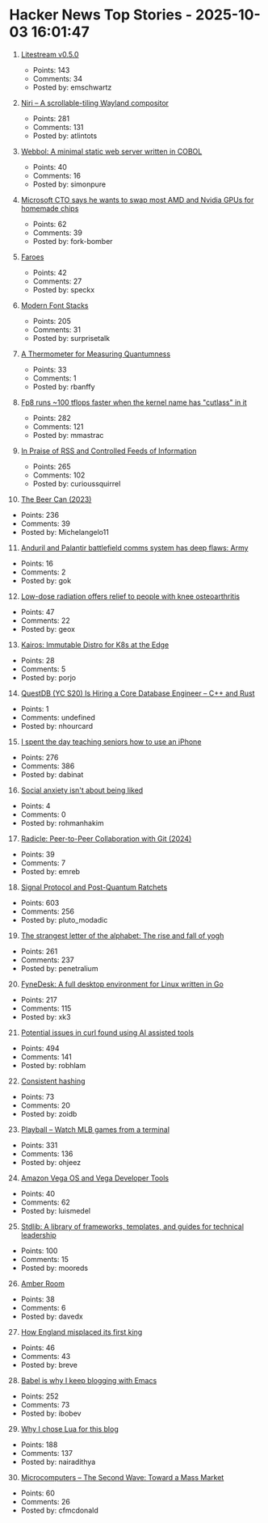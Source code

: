 # Hacker News Top Stories - 2025-10-03 16:01:47

1. [Litestream v0.5.0](https://fly.io/blog/litestream-v050-is-here/)
   - Points: 143
   - Comments: 34
   - Posted by: emschwartz

2. [Niri – A scrollable-tiling Wayland compositor](https://github.com/YaLTeR/niri)
   - Points: 281
   - Comments: 131
   - Posted by: atlintots

3. [Webbol: A minimal static web server written in COBOL](https://github.com/jmsdnns/webbol)
   - Points: 40
   - Comments: 16
   - Posted by: simonpure

4. [Microsoft CTO says he wants to swap most AMD and Nvidia GPUs for homemade chips](https://www.theregister.com/2025/10/02/microsoft_maia_dc/)
   - Points: 62
   - Comments: 39
   - Posted by: fork-bomber

5. [Faroes](https://photoblog.nk412.com/Faroe2025/Faroes/n-cPCNFr)
   - Points: 42
   - Comments: 27
   - Posted by: speckx

6. [Modern Font Stacks](https://modernfontstacks.com/)
   - Points: 205
   - Comments: 31
   - Posted by: surprisetalk

7. [A Thermometer for Measuring Quantumness](https://www.quantamagazine.org/a-thermometer-for-measuring-quantumness-20251001/)
   - Points: 33
   - Comments: 1
   - Posted by: rbanffy

8. [Fp8 runs ~100 tflops faster when the kernel name has "cutlass" in it](https://github.com/triton-lang/triton/pull/7298)
   - Points: 282
   - Comments: 121
   - Posted by: mmastrac

9. [In Praise of RSS and Controlled Feeds of Information](https://blog.burkert.me/posts/in_praise_of_syndication/)
   - Points: 265
   - Comments: 102
   - Posted by: curioussquirrel

10. [The Beer Can (2023)](https://brr.fyi/posts/beer-can)
   - Points: 236
   - Comments: 39
   - Posted by: Michelangelo11

11. [Anduril and Palantir battlefield comms system has deep flaws: Army](https://www.cnbc.com/2025/10/03/anduril-palantir-ngc2-deep-flaws-army.html)
   - Points: 16
   - Comments: 2
   - Posted by: gok

12. [Low-dose radiation offers relief to people with knee osteoarthritis](https://www.astro.org/news-and-publications/news-and-media-center/news-releases/2025/low-dose-radiation-therapy-offers-substantial-relief-to-people-with-painful-knee-osteoarthritis)
   - Points: 47
   - Comments: 22
   - Posted by: geox

13. [Kairos: Immutable Distro for K8s at the Edge](https://kairos.io/)
   - Points: 28
   - Comments: 5
   - Posted by: porjo

14. [QuestDB (YC S20) Is Hiring a Core Database Engineer – C++ and Rust](https://questdb.com/careers/core-database-engineer/)
   - Points: 1
   - Comments: undefined
   - Posted by: nhourcard

15. [I spent the day teaching seniors how to use an iPhone](https://forums.macrumors.com/threads/i-spent-the-day-trying-to-teach-seniors-how-to-use-an-iphone-and-it-was-a-nightmare.2468117/)
   - Points: 276
   - Comments: 386
   - Posted by: dabinat

16. [Social anxiety isn't about being liked](https://chrislakin.blog/p/social-anxiety)
   - Points: 4
   - Comments: 0
   - Posted by: rohmanhakim

17. [Radicle: Peer-to-Peer Collaboration with Git (2024)](https://lwn.net/Articles/966869/)
   - Points: 39
   - Comments: 7
   - Posted by: emreb

18. [Signal Protocol and Post-Quantum Ratchets](https://signal.org/blog/spqr/)
   - Points: 603
   - Comments: 256
   - Posted by: pluto_modadic

19. [The strangest letter of the alphabet: The rise and fall of yogh](https://www.deadlanguagesociety.com/p/history-of-letter-yogh)
   - Points: 261
   - Comments: 237
   - Posted by: penetralium

20. [FyneDesk: A full desktop environment for Linux written in Go](https://github.com/FyshOS/fynedesk)
   - Points: 217
   - Comments: 115
   - Posted by: xk3

21. [Potential issues in curl found using AI assisted tools](https://mastodon.social/@bagder/115241241075258997)
   - Points: 494
   - Comments: 141
   - Posted by: robhlam

22. [Consistent hashing](https://eli.thegreenplace.net/2025/consistent-hashing/)
   - Points: 73
   - Comments: 20
   - Posted by: zoidb

23. [Playball – Watch MLB games from a terminal](https://github.com/paaatrick/playball)
   - Points: 331
   - Comments: 136
   - Posted by: ohjeez

24. [Amazon Vega OS and Vega Developer Tools](https://developer.amazon.com/apps-and-games/vega)
   - Points: 40
   - Comments: 62
   - Posted by: luismedel

25. [Stdlib: A library of frameworks, templates, and guides for technical leadership](https://debuggingleadership.com/stdlib)
   - Points: 100
   - Comments: 15
   - Posted by: mooreds

26. [Amber Room](https://en.wikipedia.org/wiki/Amber_Room)
   - Points: 38
   - Comments: 6
   - Posted by: davedx

27. [How England misplaced its first king](https://www.bbc.com/future/article/20250926-why-england-forgot-its-first-king)
   - Points: 46
   - Comments: 43
   - Posted by: breve

28. [Babel is why I keep blogging with Emacs](https://entropicthoughts.com/why-stick-to-emacs-blog)
   - Points: 252
   - Comments: 73
   - Posted by: ibobev

29. [Why I chose Lua for this blog](https://andregarzia.com/2025/03/why-i-choose-lua-for-this-blog.html)
   - Points: 188
   - Comments: 137
   - Posted by: nairadithya

30. [Microcomputers – The Second Wave: Toward a Mass Market](https://technicshistory.com/2025/10/03/microcomputers-the-second-wave-towards-a-mass-market/)
   - Points: 60
   - Comments: 26
   - Posted by: cfmcdonald


